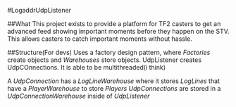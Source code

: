 #LogaddrUdpListener


##What
This project exists to provide a platform for TF2 casters to get an advanced feed showing important moments before they happen on the STV. This allows casters to catch important moments without hassle.

##Structure(For devs)
Uses a factory design pattern, where _Factories_ create objects and _Warehouses_ store objects. UdpListener creates UdpCOnnections. It is able to be multithreaded(i think)

A _UdpConnection_ has a _LogLineWarehouse_ where it stores _LogLines_ that have a _PlayerWarehouse_ to store _Players_
_UdpConnections_ are stored in a _UdpConnectionWarehouse_ inside of _UdpListener_
